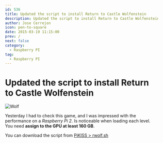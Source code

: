 ```yaml
---
id: 536
title: Updated the script to install Return to Castle Wolfenstein
description: Updated the script to install Return to Castle Wolfenstein
author: Jose Cerrejon
icon: pen-to-square
date: 2015-03-19 11:15:00
prev: /
next: false
category:
  - Raspberry PI
tag:
  - Raspberry PI
---
```


# Updated the script to install Return to Castle Wolfenstein

![Wolf](/images/2014/06/return%20castle%20wolf.jpg)

Yesterday I had to check this game, and I was impressed with the performance on a *Raspberry Pi 2*. Is noticeable when loading each level. You need **assign to the GPU at least 160 GB**.

You can download the script from [PiKISS > rwolf.sh](https://github.com/jmcerrejon/PiKISS/raw/d75c2f59233d93f6f10ce59fd9eb432d06863bba/scripts/games/rwolf.sh)
